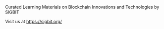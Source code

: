 Curated Learning Materials on Blockchain Innovations and Technologies by SIGBIT

Visit us at https://sigbit.org/
